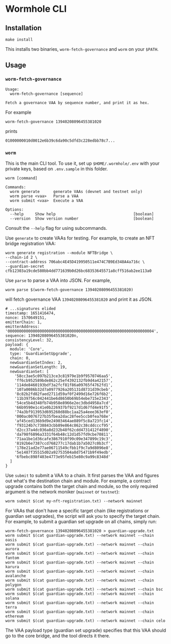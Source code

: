 # Wormhole CLI


## Installation

    make install

This installs two binaries, `worm-fetch-governance` and `worm` on your `$PATH`.

## Usage

### `worm-fetch-governance`

    Usage:
      worm-fetch-governance [sequence]

    Fetch a governance VAA by sequence number, and print it as hex.


For example

    worm-fetch-governance 13940208096455381020

prints

    01000000010d0012e6b39c6da90c5dfd3c228edbb78c7...


### `worm`

This is the main CLI tool. To use it, set up `$HOME/.wormhole/.env` with your
private keys, based on `.env.sample` in this folder.

    worm [command]

    Commands:
      worm generate      generate VAAs (devnet and testnet only)
      worm parse <vaa>   Parse a VAA
      worm submit <vaa>  Execute a VAA

    Options:
      --help     Show help                                  [boolean]
      --version  Show version number                        [boolean]

 Consult the `--help` flag for using subcommands.

 Use `generate` to create VAAs for testing. For example, to create an NFT bridge registration VAA:

    worm generate registration --module NFTBridge \
    --chain-id 2 \
    --contract-address 706abc4E45D419950511e474C7B9Ed348A4a716c \
    --guardian-secret cfb12303a19cde580bb4dd771639b0d26bc68353645571a8cff516ab2ee113a0

Use `parse` to parse a VAA into JSON. For example,

    worm parse $(worm-fetch-governance 13940208096455381020)
    
will fetch governance VAA `13940208096455381020` and print it as JSON.
    
    # ...signatures elided
    timestamp: 1651416474,
    nonce: 1570649151,
    emitterChain: 1,
    emitterAddress: '0000000000000000000000000000000000000000000000000000000000000004',
    sequence: 13940208096455381020n,
    consistencyLevel: 32,
    payload: {
      module: 'Core',
      type: 'GuardianSetUpgrade',
      chain: 0,
      newGuardianSetIndex: 2,
      newGuardianSetLength: 19,
      newGuardianSet: [
        '58cc3ae5c097b213ce3c81979e1b9f9570746aa5',
        'ff6cb952589bde862c25ef4392132fb9d4a42157',
        '114de8460193bdf3a2fcf81f86a09765f4762fd1',
        '107a0086b32d7a0977926a205131d8731d39cbeb',
        '8c82b2fd82faed2711d59af0f2499d16e726f6b2',
        '11b39756c042441be6d8650b69b54ebe715e2343',
        '54ce5b4d348fb74b958e8966e2ec3dbd4958a7cd',
        '66b9590e1c41e0b226937bf9217d1d67fd4e91f5',
        '74a3bf913953d695260d88bc1aa25a4eee363ef0',
        '000ac0076727b35fbea2dac28fee5ccb0fea768e',
        'af45ced136b9d9e24903464ae889f5c8a723fc14',
        'f93124b7c738843cbb89e864c862c38cddcccf95',
        'd2cc37a4dc036a8d232b48f62cdd4731412f4890',
        'da798f6896a3331f64b48c12d1d57fd9cbe70811',
        '71aa1be1d36cafe3867910f99c09e347899c19c3',
        '8192b6e7387ccd768277c17dab1b7a5027c0b3cf',
        '178e21ad2e77ae06711549cfbb1f9c7a9d8096e8',
        '5e1487f35515d02a92753504a8d75471b9f49edb',
        '6fbebc898f403e4773e95feb15e80c9a99c8348d'
      ]
    }

Use `submit` to submit a VAA to a chain. It first parses the VAA and figures out
what's the destination chain and module. For example, a contract upgrade contains both the target chain and module, so the only required argument is the network moniker (`mainnet` or `testnet`):

    worm submit $(cat my-nft-registration.txt) --network mainnet


For VAAs that don't have a specific target chain (like registrations or guardian
set upgrades), the script will ask you to specify the target chain.
For example, to submit a guardian set upgrade on all chains, simply run:

    worm-fetch-governance 13940208096455381020 > guardian-upgrade.txt
    worm submit $(cat guardian-upgrade.txt) --network mainnet --chain oasis
    worm submit $(cat guardian-upgrade.txt) --network mainnet --chain aurora
    worm submit $(cat guardian-upgrade.txt) --network mainnet --chain fantom
    worm submit $(cat guardian-upgrade.txt) --network mainnet --chain karura
    worm submit $(cat guardian-upgrade.txt) --network mainnet --chain avalanche
    worm submit $(cat guardian-upgrade.txt) --network mainnet --chain polygon
    worm submit $(cat guardian-upgrade.txt) --network mainnet --chain bsc
    worm submit $(cat guardian-upgrade.txt) --network mainnet --chain solana
    worm submit $(cat guardian-upgrade.txt) --network mainnet --chain terra
    worm submit $(cat guardian-upgrade.txt) --network mainnet --chain ethereum
    worm submit $(cat guardian-upgrade.txt) --network mainnet --chain celo

The VAA payload type (guardian set upgrade) specifies that this VAA should go to the core bridge, and the tool directs it there.
